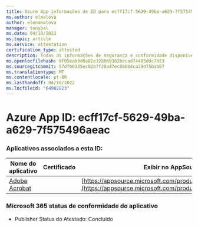 ```yaml
---
title: Azure App informações de ID para ecff17cf-5629-49ba-a629-7f575496aeac
ms.author: elmalova
author: elenamalova
manager: tonybal
ms.date: 04/18/2022
ms.topic: article
ms.service: attestation
certification_type: attested
description: Todas as informações de segurança e conformidade disponíveis para ecff17cf-5629-49ba-a629-7f575496aeac.
ms.openlocfilehash: 0f05eab9d8a82e328b60382becad74405ddc7653
ms.sourcegitcommit: 57d7b0335ec02b7f20a47ec888b4ca39d75bab67
ms.translationtype: MT
ms.contentlocale: pt-BR
ms.lasthandoff: 04/18/2022
ms.locfileid: "64902823"
---
```

# <a name="azure-app-id-ecff17cf-5629-49ba-a629-7f575496aeac"></a>Azure App ID: ecff17cf-5629-49ba-a629-7f575496aeac


### <a name="apps-associated-with-this-id"></a>Aplicativos associados a esta ID:
| **Nome do aplicativo** | **Certificado** | **Exibir no AppSource** |
|--------------|---------------|-----------------------|
| [Adobe Acrobat](../forward/WA200002564.md) |  | [https://appsource.microsoft.com/product/office/WA200002564](https://appsource.microsoft.com/product/office/WA200002564) |

### <a name="microsoft-365-app-compliance-status"></a>Microsoft 365 status de conformidade do aplicativo
- Publisher Status do Atestado: Concluído
